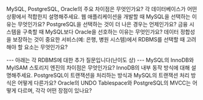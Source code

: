 MySQL, PostgreSQL, Oracle의 주요 차이점은 무엇인가요? 각 데이터베이스가 어떤 상황에서 적합한지 설명해주세요.
웹 애플리케이션을 개발할 때 MySQL을 선택하는 이유는 무엇인가요? PostgreSQL을 선택하는 것이 더 나은 경우는 언제인가요?
금융 시스템을 구축할 때 MySQL보다 Oracle을 선호하는 이유는 무엇인가요?
데이터 정합성을 보장하는 것이 중요한 서비스(예: 은행, 병원 시스템)에서 RDBMS를 선택할 때 고려해야 할 요소는 무엇인가요?

--- 아래는 각 RDBMS에 대한 추가 질문입니다(난이도 상) ---
MySQL의 InnoDB와 MyISAM 스토리지 엔진의 차이점은 무엇인가요? InnoDB의 내부 동작 방식에 대해 설명해주세요.
PostgreSQL이 트랜잭션을 처리하는 방식과 MySQL의 트랜잭션 처리 방식은 어떻게 다른가요?
Oracle의 UNDO Tablespace와 PostgreSQL의 MVCC는 어떻게 다르며, 각각 어떤 장점이 있나요?